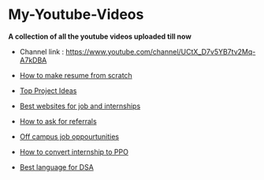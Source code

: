 # My-Youtube-Videos

**A collection of all the youtube videos uploaded till now**

- Channel link : https://www.youtube.com/channel/UCtX_D7v5YB7tv2Mq-A7kDBA

- [How to make resume from scratch](https://www.youtube.com/watch?v=jNTFU_vFVxE)

- [Top Project Ideas](https://www.youtube.com/watch?v=olFXHTJnjF8)

- [Best websites for job and internships](https://www.youtube.com/watch?v=AjjhORW7MKY)

- [How to ask for referrals](https://www.youtube.com/watch?v=dqMLZgptQH4)

- [Off campus job oppourtunities](https://www.youtube.com/watch?v=4_xEZtwmSMM)

- [How to convert internship to PPO](https://www.youtube.com/watch?v=WL5RxkYco_M)

- [Best language for DSA](https://www.youtube.com/watch?v=-Os98sr_dzU)

